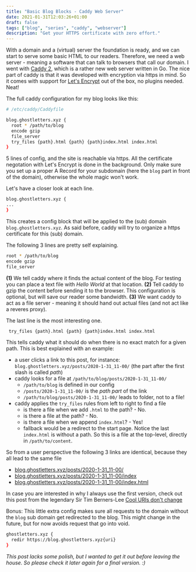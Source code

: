 ```yaml
---
title: "Basic Blog Blocks - Caddy Web Server"
date: 2021-01-31T12:03:26+01:00
draft: false
tags: ["blog", "series", "caddy", "webserver"]
description: "Get your HTTPS certificate with zero effort."
---
```


With a domain and a (virtual) server the foundation is ready, and we can start to serve some basic HTML to our readers. Therefore, we need a web server - meaning a software that can talk to browsers that call our domain. I went with [Caddy 2](https://caddyserver.com/), which is a rather new web server written in Go. The nice part of caddy is that it was developed with encryption via https in mind. So it comes with support for [Let's Encrypt](https://letsencrypt.org/) out of the box, no plugins needed. Neat!

The full caddy configuration for my blog looks like this:

``` bash
# /etc/caddy/Caddyfile

blog.ghostletters.xyz {
  root * /path/to/blog
  encode gzip
  file_server
  try_files {path}.html {path} {path}index.html index.html
}
```

5 lines of config, and the site is reachable via https. All the certificate negotation with Let's Encrypt is done in the background. Only make sure you set up a proper A Record for your subdomain (here the `blog` part in front of the domain), otherwise the whole magic won't work.

Let's have a closer look at each line. 

``` bash
blog.ghostletters.xyz {
...
}
```

This creates a config block that will be applied to the (sub) domain `blog.ghostletters.xyz`. As said before, caddy will try to organize a https certificate for this (sub) domain.

The following 3 lines are pretty self explaining.

``` bash
root * /path/to/blog
encode gzip
file_server
```

**(1)** We tell caddy where it finds the actual content of the blog. For testing you can place a text file with *Hello World* at that location. **(2)** Tell caddy to gzip the content before sending it to the browser. This configuration is optional, but will save our reader some bandwidth. **(3)** We want caddy to act as a file server - meaning it should hand out actual files (and not act like a reveres proxy).

The last line is the most interesting one.

``` bash
 try_files {path}.html {path} {path}index.html index.html
```

This tells caddy what it should do when there is no exact match for a given path. This is best explained with an example:
- a user clicks a link to this post, for instance: `blog.ghostletters.xyz/posts/2020-1-31_11-00/` (the part after the first slash is called *path*)
- caddy looks for a file at `/path/to/blog/posts/2020-1-31_11-00/`
    - `/path/to/blog` is defined in our config
    - `/posts/2020-1-31_11-00/` is the *path part* of the link
    - `/path/to/blog/posts/2020-1-31_11-00/` leads to folder, not to a file!
- caddy applies the `try_files` rules from left to right to find a file
    - is there a file when we add `.html` to the path? - No.
    - is there a file at the path? - No.
    - is there a file when we append `index.html`? - Yes!
    - fallback would be a redirect to the start page. Notice the last `index.html` is without a path. So this is a file at the top-level, directly in `/path/to/content`.

So from a user perspective the following 3 links are identical, because they all lead to the same file
- [blog.ghostletters.xyz/posts/2020-1-31_11-00/](https://blog.ghostletters.xyz/posts/2020-1-31_11-00/)
- [blog.ghostletters.xyz/posts/2020-1-31_11-00/index](https://blog.ghostletters.xyz/posts/2020-1-31_11-00/index)
- [blog.ghostletters.xyz/posts/2020-1-31_11-00/index.html](https://blog.ghostletters.xyz/posts/2020-1-31_11-00/index.html)

In case you are interested in why I always use the first version, check out this post from the legendary Sir Tim Berners-Lee [Cool URIs don't change](https://www.w3.org/Provider/Style/URI)

Bonus: This little extra config makes sure all requests to the domain without the `blog` sub domain get redirected to the blog. This might change in the future, but for now avoids request that go into void.

``` bash
ghostletters.xyz {
  redir https://blog.ghostletters.xyz{uri}
}
```

*This post lacks some polish, but I wanted to get it out before leaving the house. So please check it later again for a final version. :)*
